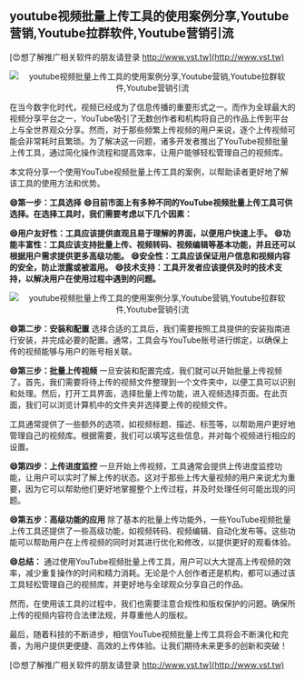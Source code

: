 ## **youtube视频批量上传工具的使用案例分享,Youtube营销,Youtube拉群软件,Youtube营销引流**

[😍想了解推广相关软件的朋友请登录 http://www.vst.tw](http://www.vst.tw)

 <center><img src="https://vst.tw/MP4/tuiguang/png/8.png" alt="youtube视频批量上传工具的使用案例分享,Youtube营销,Youtube拉群软件,Youtube营销引流"></center>

在当今数字化时代，视频已经成为了信息传播的重要形式之一。而作为全球最大的视频分享平台之一，YouTube吸引了无数创作者和机构将自己的作品上传到平台上与全世界观众分享。然而，对于那些频繁上传视频的用户来说，逐个上传视频可能会非常耗时且繁琐。为了解决这一问题，诸多开发者推出了YouTube视频批量上传工具，通过简化操作流程和提高效率，让用户能够轻松管理自己的视频库。

本文将分享一个使用YouTube视频批量上传工具的案例，以帮助读者更好地了解该工具的使用方法和优势。

**😄第一步：工具选择**
**😄目前市面上有多种不同的YouTube视频批量上传工具可供选择。在选择工具时，我们需要考虑以下几个因素：**

**😄用户友好性：工具应该提供直观且易于理解的界面，以便用户快速上手。**
**😄功能丰富性：工具应该支持批量上传、视频转码、视频编辑等基本功能，并且还可以根据用户需求提供更多高级功能。**
**😄安全性：工具应该保证用户信息和视频内容的安全，防止泄露或被滥用。**
**😄技术支持：工具开发者应该提供及时的技术支持，以解决用户在使用过程中遇到的问题。**

 <center><img src="https://vst.tw/MP4/tuiguang/png/0.png" alt="youtube视频批量上传工具的使用案例分享,Youtube营销,Youtube拉群软件,Youtube营销引流"></center>

**😄第二步：安装和配置**
选择合适的工具后，我们需要按照工具提供的安装指南进行安装，并完成必要的配置。通常，工具会与YouTube账号进行绑定，以确保上传的视频能够与用户的账号相关联。

**😄第三步：批量上传视频**
一旦安装和配置完成，我们就可以开始批量上传视频了。首先，我们需要将待上传的视频文件整理到一个文件夹中，以便工具可以识别和处理。然后，打开工具界面，选择批量上传功能，进入视频选择页面。在此页面，我们可以浏览计算机中的文件夹并选择要上传的视频文件。

工具通常提供了一些额外的选项，如视频标题、描述、标签等，以帮助用户更好地管理自己的视频库。根据需要，我们可以填写这些信息，并对每个视频进行相应的设置。

**😄第四步：上传进度监控**
一旦开始上传视频，工具通常会提供上传进度监控功能，让用户可以实时了解上传的状态。这对于那些上传大量视频的用户来说尤为重要，因为它可以帮助他们更好地掌握整个上传过程，并及时处理任何可能出现的问题。

**😄第五步：高级功能的应用**
除了基本的批量上传功能外，一些YouTube视频批量上传工具还提供了一些高级功能，如视频转码、视频编辑、自动化发布等。这些功能可以帮助用户在上传视频的同时对其进行优化和修改，以提供更好的观看体验。

**😄总结：**
通过使用YouTube视频批量上传工具，用户可以大大提高上传视频的效率，减少重复操作的时间和精力消耗。无论是个人创作者还是机构，都可以通过该工具轻松管理自己的视频库，并更好地与全球观众分享自己的作品。

然而，在使用该工具的过程中，我们也需要注意合规性和版权保护的问题。确保所上传的视频内容符合法律法规，并尊重他人的版权。

最后，随着科技的不断进步，相信YouTube视频批量上传工具将会不断演化和完善，为用户提供更便捷、高效的上传体验。让我们期待未来更多的创新和突破！

[😍想了解推广相关软件的朋友请登录 http://www.vst.tw](http://www.vst.tw)



